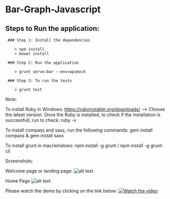
# Bar-Graph-Javascript

## Steps to Run the application:

     ### Step 1: Install the dependencies
        
        > npm install
        > bower install
        
     ### Step 2: Run the application
        
        > grunt serve:bar --env=apimock
        
     ### Step 3: To run the tests
        
        > grunt test
        
 
 Note: 
 
 To install Ruby in Windows: https://rubyinstaller.org/downloads/ --> Choose the latest version.
 Once the Ruby is installed, to check if the installation is successfull, run to check: ruby -v

 To install compass and sass, run the following commands:
 gem install compass & gem install sass
 
 To install grunt in mac/windows: npm install -g grunt / npm install -g grunt-cli 
 
 
Screenshots:

Welcome page or landing page:
![alt text](https://raw.githubusercontent.com/dilipkosuri/Bar-Graph-Javascript/feature/version-1.1/screenshots/Index.png)

Home Page
![alt text](https://raw.githubusercontent.com/dilipkosuri/Bar-Graph-Javascript/feature/version-1.1/screenshots/Home.png)


Please watch the demo by clicking on the link below:
[![Watch the video](https://i.ytimg.com/vi/LD41plnRquU/1.jpg?time=1501051093812)](https://www.youtube.com/watch?v=LD41plnRquU&list=PLPWOLPTx_Xt3c-raJ7Z_4X5l3XjELn2fB&index=1)
